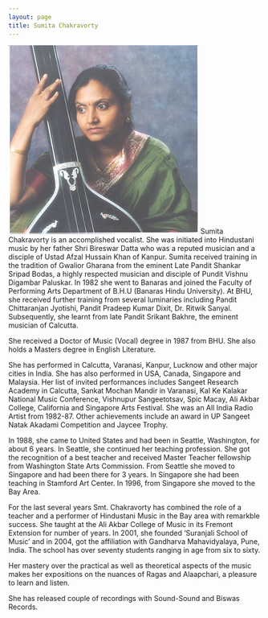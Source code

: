 ```yaml
---
layout: page
title: Sumita Chakravorty
---
```

![sumita chakravorty](/assets/img/Sumitadi/Sumita_col.jpg)
Sumita Chakravorty is an accomplished vocalist. She was initiated into Hindustani music by her father Shri Bireswar Datta who was a reputed musician and a disciple of Ustad Afzal Hussain Khan of Kanpur. Sumita received training in the tradition of Gwalior Gharana from the eminent Late Pandit Shankar Sripad Bodas, a highly respected musician and disciple of Pundit Vishnu Digambar Paluskar. In 1982 she went to Banaras and joined the Faculty of Performing Arts Department of B.H.U (Banaras Hindu University). At BHU, she received further training from several luminaries including Pandit Chittaranjan Jyotishi, Pandit Pradeep Kumar Dixit, Dr. Ritwik Sanyal. Subsequently, she learnt from late Pandit Srikant Bakhre, the eminent musician of Calcutta.

She received a Doctor of Music (Vocal) degree in 1987 from BHU. She also holds a Masters degree in English Literature.

She has performed in Calcutta, Varanasi, Kanpur, Lucknow and other major cities in India. She has also performed in USA, Canada, Singapore and Malaysia. Her list of invited performances includes Sangeet Research Academy in Calcutta, Sankat Mochan Mandir in Varanasi, Kal Ke Kalakar National Music Conference, Vishnupur Sangeetotsav, Spic Macay, Ali Akbar College, California and Singapore Arts Festival. She was an All India Radio Artist from 1982-87. Other achievements include an award in UP Sangeet Natak Akadami Competition and Jaycee Trophy.

In 1988, she came to United States and had been in Seattle, Washington, for about 6 years. In Seattle, she continued her teaching profession. She got the recognition of a best teacher and received Master Teacher fellowship from Washington State Arts Commission. From Seattle she moved to Singapore and had been there for 3 years. In Singapore she had been teaching in Stamford Art Center. In 1996, from Singapore she moved to the Bay Area.

For the last several years Smt. Chakravorty has combined the role of a teacher and a performer of Hindustani Music in the Bay area with remarkble success. She taught at the Ali Akbar College of Music in its Fremont Extension for number of years. In 2001, she founded ‘Suranjali School of Music’ and in 2004, got the affiliation with Gandharva Mahavidyalaya, Pune, India. The school has over seventy students ranging in age from six to sixty.

Her mastery over the practical as well as theoretical aspects of the music makes her expositions on the nuances of Ragas and Alaapchari, a pleasure to learn and listen.

She has released couple of recordings with Sound-Sound and Biswas Records.
